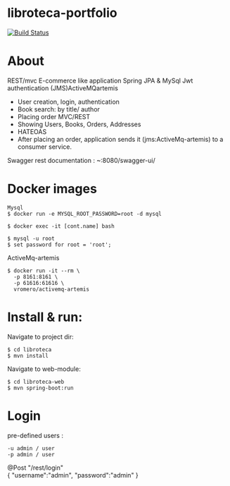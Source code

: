 # libroteca-portfolio
[![Build Status](https://circleci.com/gh/DevZyra/libroteca-portfolio.svg?style=svg&circle-token=<YOUR_STATUS_API_TOKEN>)](<LINK>)

# About
REST/mvc E-commerce like application
Spring JPA & MySql
Jwt authentication
(JMS)ActiveMQartemis


- User creation, login, authentication
- Book search: by title/ author
- Placing order MVC/REST
- Showing Users, Books, Orders, Addresses
- HATEOAS
- After placing an order, application sends it (jms:ActiveMq-artemis) to a consumer service.

Swagger rest documentation : ~:8080/swagger-ui/ 

# Docker images
```
Mysql 
$ docker run -e MYSQL_ROOT_PASSWORD=root -d mysql

$ docker exec -it [cont.name] bash

$ mysql -u root
$ set password for root = 'root';
```

ActiveMq-artemis
```
$ docker run -it --rm \
  -p 8161:8161 \
  -p 61616:61616 \
  vromero/activemq-artemis
```
# Install & run: 
Navigate to project dir:

```
$ cd libroteca 
$ mvn install
```

Navigate to web-module:

```
$ cd libroteca-web
$ mvn spring-boot:run
```

# Login 

pre-defined users : 
```
-u admin / user
-p admin / user
```

@Post   "/rest/login"  
{
    "username":"admin",
    "password":"admin"
}

